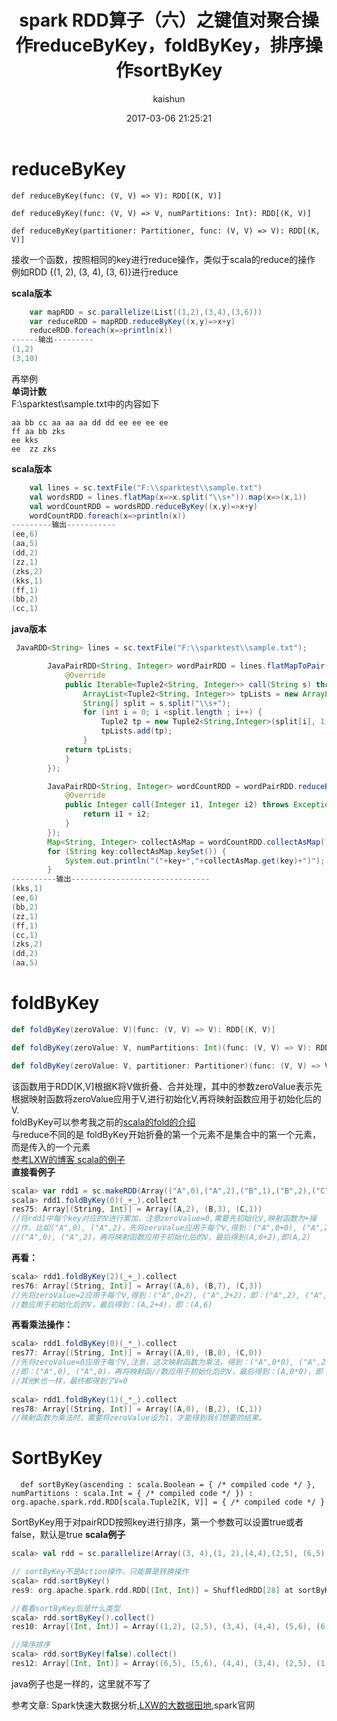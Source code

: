 ﻿---
title: spark RDD算子（六）之键值对聚合操作reduceByKey，foldByKey，排序操作sortByKey
date: 2017-03-06 21:25:21
tags: [spark]
categories: [大数据,spark]
author: kaishun
id: 39
permalink: spark-rdd-6
---

# **reduceByKey**
```
def reduceByKey(func: (V, V) => V): RDD[(K, V)]

def reduceByKey(func: (V, V) => V, numPartitions: Int): RDD[(K, V)]

def reduceByKey(partitioner: Partitioner, func: (V, V) => V): RDD[(K, V)]
```
接收一个函数，按照相同的key进行reduce操作，类似于scala的reduce的操作  
例如RDD {(1, 2), (3, 4), (3, 6)}进行reduce  
<!-- more -->
**scala版本**
```scala
    var mapRDD = sc.parallelize(List((1,2),(3,4),(3,6)))
    var reduceRDD = mapRDD.reduceByKey((x,y)=>x+y)
    reduceRDD.foreach(x=>println(x))
------输出---------
(1,2)
(3,10)
```
再举例  
**单词计数**  
F:\sparktest\sample.txt中的内容如下
```
aa bb cc aa aa aa dd dd ee ee ee ee 
ff aa bb zks
ee kks
ee  zz zks

```
**scala版本**

```scala
    val lines = sc.textFile("F:\\sparktest\\sample.txt")
    val wordsRDD = lines.flatMap(x=>x.split("\\s+")).map(x=>(x,1))
    val wordCountRDD = wordsRDD.reduceByKey((x,y)=>x+y)
    wordCountRDD.foreach(x=>println(x))
---------输出-----------
(ee,6)
(aa,5)
(dd,2)
(zz,1)
(zks,2)
(kks,1)
(ff,1)
(bb,2)
(cc,1)
```
**java版本**
```java
 JavaRDD<String> lines = sc.textFile("F:\\sparktest\\sample.txt");

        JavaPairRDD<String, Integer> wordPairRDD = lines.flatMapToPair(new PairFlatMapFunction<String, String, Integer>() {
            @Override
            public Iterable<Tuple2<String, Integer>> call(String s) throws Exception {
                ArrayList<Tuple2<String, Integer>> tpLists = new ArrayList<Tuple2<String, Integer>>();
                String[] split = s.split("\\s+");
                for (int i = 0; i <split.length ; i++) {
                    Tuple2 tp = new Tuple2<String,Integer>(split[i], 1);
                    tpLists.add(tp);
                }
            return tpLists;
            }
        });

        JavaPairRDD<String, Integer> wordCountRDD = wordPairRDD.reduceByKey(new Function2<Integer, Integer, Integer>() {
            @Override
            public Integer call(Integer i1, Integer i2) throws Exception {
                return i1 + i2;
            }
        });
        Map<String, Integer> collectAsMap = wordCountRDD.collectAsMap();
        for (String key:collectAsMap.keySet()) {
            System.out.println("("+key+","+collectAsMap.get(key)+")");
        }
----------输出-------------------------------
(kks,1)
(ee,6)
(bb,2)
(zz,1)
(ff,1)
(cc,1)
(zks,2)
(dd,2)
(aa,5)
```
# **foldByKey**  
```scala
def foldByKey(zeroValue: V)(func: (V, V) => V): RDD[(K, V)]

def foldByKey(zeroValue: V, numPartitions: Int)(func: (V, V) => V): RDD[(K, V)]

def foldByKey(zeroValue: V, partitioner: Partitioner)(func: (V, V) => V): RDD[(K, V)]

```
该函数用于RDD[K,V]根据K将V做折叠、合并处理，其中的参数zeroValue表示先根据映射函数将zeroValue应用于V,进行初始化V,再将映射函数应用于初始化后的V.  
foldByKey可以参考我之前的[scala的fold的介绍](http://blog.csdn.net/t1dmzks/article/details/69858060#t27)  
与reduce不同的是 foldByKey开始折叠的第一个元素不是集合中的第一个元素，而是传入的一个元素  
[参考LXW的博客  scala的例子](http://lxw1234.com/archives/2015/07/358.htm)  
**直接看例子**
```scala
scala> var rdd1 = sc.makeRDD(Array(("A",0),("A",2),("B",1),("B",2),("C",1)))
scala> rdd1.foldByKey(0)(_+_).collect
res75: Array[(String, Int)] = Array((A,2), (B,3), (C,1)) 
//将rdd1中每个key对应的V进行累加，注意zeroValue=0,需要先初始化V,映射函数为+操
//作，比如("A",0), ("A",2)，先将zeroValue应用于每个V,得到：("A",0+0), ("A",2+0)，即：
//("A",0), ("A",2)，再将映射函数应用于初始化后的V，最后得到(A,0+2),即(A,2)
```
**再看：**
```scala
scala> rdd1.foldByKey(2)(_+_).collect
res76: Array[(String, Int)] = Array((A,6), (B,7), (C,3))
//先将zeroValue=2应用于每个V,得到：("A",0+2), ("A",2+2)，即：("A",2), ("A",4)，再将映射函
//数应用于初始化后的V，最后得到：(A,2+4)，即：(A,6)
```
**再看乘法操作：**  
```scala
scala> rdd1.foldByKey(0)(_*_).collect
res77: Array[(String, Int)] = Array((A,0), (B,0), (C,0))
//先将zeroValue=0应用于每个V,注意，这次映射函数为乘法，得到：("A",0*0), ("A",2*0)，
//即：("A",0), ("A",0)，再将映射函//数应用于初始化后的V，最后得到：(A,0*0)，即：(A,0)
//其他K也一样，最终都得到了V=0
 
scala> rdd1.foldByKey(1)(_*_).collect
res78: Array[(String, Int)] = Array((A,0), (B,2), (C,1))
//映射函数为乘法时，需要将zeroValue设为1，才能得到我们想要的结果。
```

# **SortByKey**
```
  def sortByKey(ascending : scala.Boolean = { /* compiled code */ }, numPartitions : scala.Int = { /* compiled code */ }) : org.apache.spark.rdd.RDD[scala.Tuple2[K, V]] = { /* compiled code */ }

```
SortByKey用于对pairRDD按照key进行排序，第一个参数可以设置true或者false，默认是true
**scala例子**
```scala
scala> val rdd = sc.parallelize(Array((3, 4),(1, 2),(4,4),(2,5), (6,5), (5, 6)))  

// sortByKey不是Action操作，只能算是转换操作
scala> rdd.sortByKey()
res9: org.apache.spark.rdd.RDD[(Int, Int)] = ShuffledRDD[28] at sortByKey at <console>:24 

//看看sortByKey后是什么类型
scala> rdd.sortByKey().collect() 
res10: Array[(Int, Int)] = Array((1,2), (2,5), (3,4), (4,4), (5,6), (6,5)) 

//降序排序
scala> rdd.sortByKey(false).collect() 
res12: Array[(Int, Int)] = Array((6,5), (5,6), (4,4), (3,4), (2,5), (1,2)) 
```  
java例子也是一样的，这里就不写了



参考文章: Spark快速大数据分析,[LXW的大数据田地](http://lxw1234.com/archives/2015/07/358.htm),spark官网  
